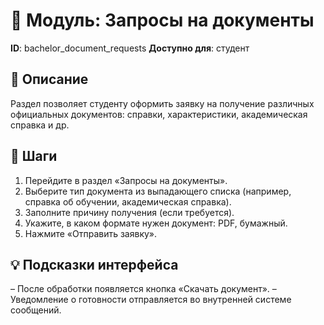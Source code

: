 # 📘 Модуль: Запросы на документы
**ID**: bachelor_document_requests
**Доступно для**: студент

## 📝 Описание
Раздел позволяет студенту оформить заявку на получение различных официальных документов: справки, характеристики, академическая справка и др.

## 🩜 Шаги
1. Перейдите в раздел «Запросы на документы».
2. Выберите тип документа из выпадающего списка (например, справка об обучении, академическая справка).
3. Заполните причину получения (если требуется).
4. Укажите, в каком формате нужен документ: PDF, бумажный.
5. Нажмите «Отправить заявку».

## 💡 Подсказки интерфейса
– После обработки появляется кнопка «Скачать документ».
– Уведомление о готовности отправляется во внутренней системе сообщений.
